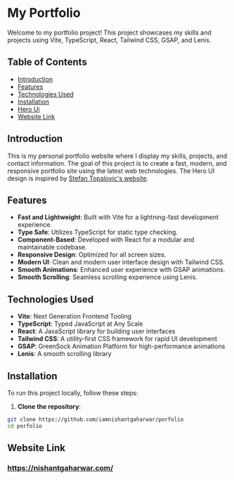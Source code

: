# My Portfolio
Welcome to my portfolio project! This project showcases my skills and projects using Vite, TypeScript, React, Tailwind CSS, GSAP, and Lenis.

## Table of Contents
- [Introduction](#introduction)
- [Features](#features)
- [Technologies Used](#technologies-used)
- [Installation](#installation)
- [Hero Ui](#hero-ui)
- [Website Link](#website-link)

## Introduction
This is my personal portfolio website where I display my skills, projects, and contact information. The goal of this project is to create a fast, modern, and responsive portfolio site using the latest web technologies. The Hero UI design is inspired by [Stefan Topalovic's website](https://www.stefantopalovic.com/).

## Features
-  **Fast and Lightweight**: Built with Vite for a lightning-fast development experience.
-  **Type Safe**: Utilizes TypeScript for static type checking.
-  **Component-Based**: Developed with React for a modular and maintainable codebase.
-  **Responsive Design**: Optimized for all screen sizes.
-  **Modern UI**: Clean and modern user interface design with Tailwind CSS.
-  **Smooth Animations**: Enhanced user experience with GSAP animations.
-  **Smooth Scrolling**: Seamless scrolling experience using Lenis.

## Technologies Used
-  **Vite**: Next Generation Frontend Tooling
-  **TypeScript**: Typed JavaScript at Any Scale
-  **React**: A JavaScript library for building user interfaces
-  **Tailwind CSS**: A utility-first CSS framework for rapid UI development
-  **GSAP**: GreenSock Animation Platform for high-performance animations
-  **Lenis**: A smooth scrolling library

## Installation

To run this project locally, follow these steps:
1.  **Clone the repository**:
```bash
git clone https://github.com/iamnishantgaharwar/porfolio
cd porfolio
```

## Website Link
### https://nishantgaharwar.com/